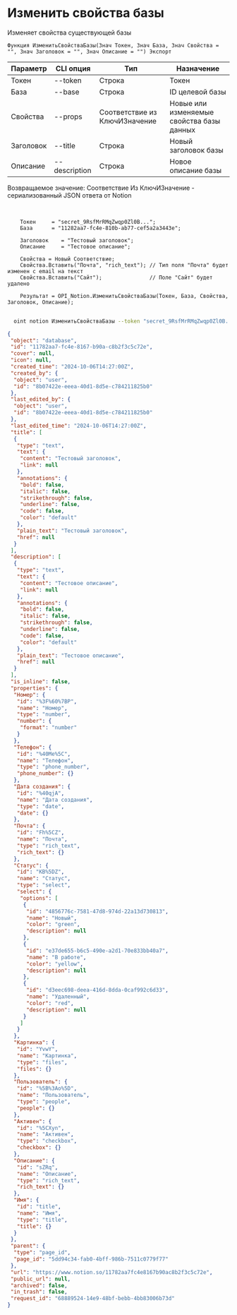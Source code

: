 ﻿---
sidebar_position: 3
---

# Изменить свойства базы
 Изменяет свойства существующей базы



`Функция ИзменитьСвойстваБазы(Знач Токен, Знач База, Знач Свойства = "", Знач Заголовок = "", Знач Описание = "") Экспорт`

  | Параметр | CLI опция | Тип | Назначение |
  |-|-|-|-|
  | Токен | --token | Строка | Токен |
  | База | --base | Строка | ID целевой базы |
  | Свойства | --props | Соответствие из КлючИЗначение | Новые или изменяемые свойства базы данных |
  | Заголовок | --title | Строка | Новый заголовок базы |
  | Описание | --description | Строка | Новое описание базы |

  
  Возвращаемое значение:   Соответствие Из КлючИЗначение - сериализованный JSON ответа от Notion

<br/>




```bsl title="Пример кода"
    Токен     = "secret_9RsfMrRMqZwqp0Zl0B...";
    База      = "11282aa7-fc4e-810b-ab77-cef5a2a3443e";

    Заголовок    = "Тестовый заголовок";
    Описание     = "Тестовое описание";

    Свойства = Новый Соответствие;
    Свойства.Вставить("Почта", "rich_text"); // Тип поля "Почта" будет изменен с email на текст
    Свойства.Вставить("Сайт");               // Поле "Сайт" будет удалено

    Результат = OPI_Notion.ИзменитьСвойстваБазы(Токен, База, Свойства, Заголовок, Описание);
```



```sh title="Пример команды CLI"
    
  oint notion ИзменитьСвойстваБазы --token "secret_9RsfMrRMqZwqp0Zl0B..." --base "5dd94c34fab04bff9..." --props %props% --title "Обновленный заголовок" --description "Обновленное описание базы"

```

```json title="Результат"
{
 "object": "database",
 "id": "11782aa7-fc4e-8167-b90a-c8b2f3c5c72e",
 "cover": null,
 "icon": null,
 "created_time": "2024-10-06T14:27:00Z",
 "created_by": {
  "object": "user",
  "id": "8b07422e-eeea-40d1-8d5e-c784211825b0"
 },
 "last_edited_by": {
  "object": "user",
  "id": "8b07422e-eeea-40d1-8d5e-c784211825b0"
 },
 "last_edited_time": "2024-10-06T14:27:00Z",
 "title": [
  {
   "type": "text",
   "text": {
    "content": "Тестовый заголовок",
    "link": null
   },
   "annotations": {
    "bold": false,
    "italic": false,
    "strikethrough": false,
    "underline": false,
    "code": false,
    "color": "default"
   },
   "plain_text": "Тестовый заголовок",
   "href": null
  }
 ],
 "description": [
  {
   "type": "text",
   "text": {
    "content": "Тестовое описание",
    "link": null
   },
   "annotations": {
    "bold": false,
    "italic": false,
    "strikethrough": false,
    "underline": false,
    "code": false,
    "color": "default"
   },
   "plain_text": "Тестовое описание",
   "href": null
  }
 ],
 "is_inline": false,
 "properties": {
  "Номер": {
   "id": "%3F%60%7BP",
   "name": "Номер",
   "type": "number",
   "number": {
    "format": "number"
   }
  },
  "Телефон": {
   "id": "%40Me%5C",
   "name": "Телефон",
   "type": "phone_number",
   "phone_number": {}
  },
  "Дата создания": {
   "id": "%40qjA",
   "name": "Дата создания",
   "type": "date",
   "date": {}
  },
  "Почта": {
   "id": "Fh%5CZ",
   "name": "Почта",
   "type": "rich_text",
   "rich_text": {}
  },
  "Статус": {
   "id": "KB%5DZ",
   "name": "Статус",
   "type": "select",
   "select": {
    "options": [
     {
      "id": "4856776c-7581-47d8-974d-22a13d730813",
      "name": "Новый",
      "color": "green",
      "description": null
     },
     {
      "id": "e37de655-b6c5-490e-a2d1-70e833bb40a7",
      "name": "В работе",
      "color": "yellow",
      "description": null
     },
     {
      "id": "d3eec698-deea-416d-8dda-0caf992c6d33",
      "name": "Удаленный",
      "color": "red",
      "description": null
     }
    ]
   }
  },
  "Картинка": {
   "id": "YvwY",
   "name": "Картинка",
   "type": "files",
   "files": {}
  },
  "Пользователь": {
   "id": "%5B%3Ao%5D",
   "name": "Пользователь",
   "type": "people",
   "people": {}
  },
  "Активен": {
   "id": "%5CXyn",
   "name": "Активен",
   "type": "checkbox",
   "checkbox": {}
  },
  "Описание": {
   "id": "sZRq",
   "name": "Описание",
   "type": "rich_text",
   "rich_text": {}
  },
  "Имя": {
   "id": "title",
   "name": "Имя",
   "type": "title",
   "title": {}
  }
 },
 "parent": {
  "type": "page_id",
  "page_id": "5dd94c34-fab0-4bff-986b-7511c0779f77"
 },
 "url": "https://www.notion.so/11782aa7fc4e8167b90ac8b2f3c5c72e",
 "public_url": null,
 "archived": false,
 "in_trash": false,
 "request_id": "68889524-14e9-48bf-bebb-4bb83006b73d"
}
```
